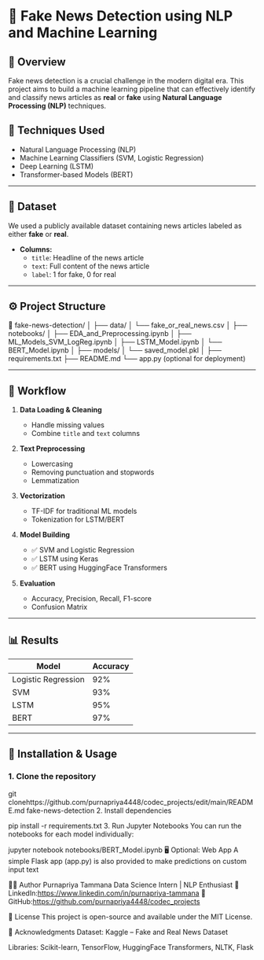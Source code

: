 # 📰 Fake News Detection using NLP and Machine Learning

## 📌 Overview

Fake news detection is a crucial challenge in the modern digital era. This project aims to build a machine learning pipeline that can effectively identify and classify news articles as **real** or **fake** using **Natural Language Processing (NLP)** techniques.

## 🧠 Techniques Used

- Natural Language Processing (NLP)
- Machine Learning Classifiers (SVM, Logistic Regression)
- Deep Learning (LSTM)
- Transformer-based Models (BERT)

---

## 📂 Dataset

We used a publicly available dataset containing news articles labeled as either **fake** or **real**.

- **Columns:**
  - `title`: Headline of the news article
  - `text`: Full content of the news article
  - `label`: 1 for fake, 0 for real

---

## ⚙️ Project Structure

📁 fake-news-detection/
│
├── data/
│ └── fake_or_real_news.csv
│
├── notebooks/
│ ├── EDA_and_Preprocessing.ipynb
│ ├── ML_Models_SVM_LogReg.ipynb
│ ├── LSTM_Model.ipynb
│ └── BERT_Model.ipynb
│
├── models/
│ └── saved_model.pkl
│
├── requirements.txt
├── README.md
└── app.py (optional for deployment)



---

## 🚀 Workflow

1. **Data Loading & Cleaning**
   - Handle missing values
   - Combine `title` and `text` columns

2. **Text Preprocessing**
   - Lowercasing
   - Removing punctuation and stopwords
   - Lemmatization

3. **Vectorization**
   - TF-IDF for traditional ML models
   - Tokenization for LSTM/BERT

4. **Model Building**
   - ✅ SVM and Logistic Regression
   - ✅ LSTM using Keras
   - ✅ BERT using HuggingFace Transformers

5. **Evaluation**
   - Accuracy, Precision, Recall, F1-score
   - Confusion Matrix

---

## 📊 Results

| Model            | Accuracy |
|------------------|----------|
| Logistic Regression | 92%      |
| SVM                  | 93%      |
| LSTM                 | 95%      |
| BERT                 | 97%      |

---

## 🧪 Installation & Usage

### 1. Clone the repository
git clonehttps://github.com/purnapriya4448/codec_projects/edit/main/README.md fake-news-detection
2. Install dependencies

pip install -r requirements.txt
3. Run Jupyter Notebooks
You can run the notebooks for each model individually:

jupyter notebook notebooks/BERT_Model.ipynb
🖥️ Optional: Web App
A simple Flask app (app.py) is also provided to make predictions on custom input text

🧑‍🔬 Author
Purnapriya Tammana
Data Science Intern | NLP Enthusiast
🔗 LinkedIn:https://www.linkedin.com/in/purnapriya-tammana
🔗 GitHub:https://github.com/purnapriya4448/codec_projects


📜 License
This project is open-source and available under the MIT License.

🙌 Acknowledgments
Dataset: Kaggle – Fake and Real News Dataset

Libraries: Scikit-learn, TensorFlow, HuggingFace Transformers, NLTK, Flask
